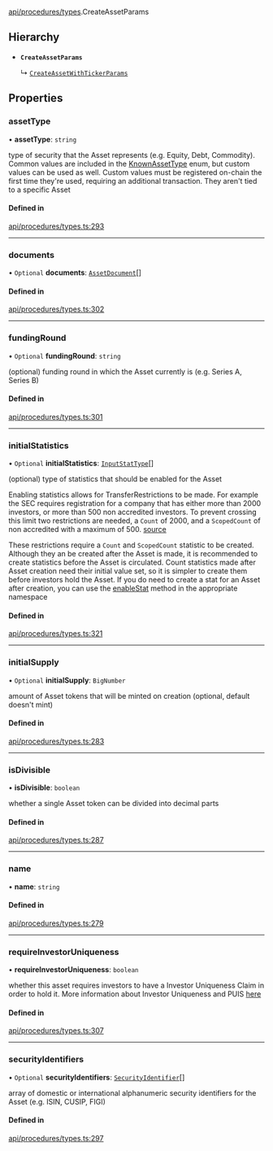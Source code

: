 [api/procedures/types](../../../../Modules/API/Procedures/Types.md).CreateAssetParams

## Hierarchy

- **`CreateAssetParams`**

  ↳ [`CreateAssetWithTickerParams`](CreateAssetWithTickerParams.md)

## Properties

### assetType

• **assetType**: `string`

type of security that the Asset represents (e.g. Equity, Debt, Commodity). Common values are included in the
  [KnownAssetType](../../../../Enums/Types/KnownAssetType.md) enum, but custom values can be used as well. Custom values must be registered on-chain the first time
  they're used, requiring an additional transaction. They aren't tied to a specific Asset

#### Defined in

[api/procedures/types.ts:293](https://github.com/PolymeshAssociation/polymesh-sdk/blob/15be87e8/src/api/procedures/types.ts#L293)

___

### documents

• `Optional` **documents**: [`AssetDocument`](../../../Types/AssetDocument.md)[]

#### Defined in

[api/procedures/types.ts:302](https://github.com/PolymeshAssociation/polymesh-sdk/blob/15be87e8/src/api/procedures/types.ts#L302)

___

### fundingRound

• `Optional` **fundingRound**: `string`

(optional) funding round in which the Asset currently is (e.g. Series A, Series B)

#### Defined in

[api/procedures/types.ts:301](https://github.com/PolymeshAssociation/polymesh-sdk/blob/15be87e8/src/api/procedures/types.ts#L301)

___

### initialStatistics

• `Optional` **initialStatistics**: [`InputStatType`](../../../../Modules/Types/Types.md#inputstattype)[]

(optional) type of statistics that should be enabled for the Asset

Enabling statistics allows for TransferRestrictions to be made. For example the SEC requires registration for a company that
has either more than 2000 investors, or more than 500 non accredited investors. To prevent crossing this limit two restrictions are
needed, a `Count` of 2000, and a `ScopedCount` of non accredited with a maximum of 500. [source](https://www.sec.gov/info/smallbus/secg/jobs-act-section-12g-small-business-compliance-guide.htm)

These restrictions require a `Count` and `ScopedCount` statistic to be created. Although they an be created after the Asset is made, it is recommended to create statistics
before the Asset is circulated. Count statistics made after Asset creation need their initial value set, so it is simpler to create them before investors hold the Asset.
If you do need to create a stat for an Asset after creation, you can use the [enableStat](../../../../Classes/API/Entities/Asset/TransferRestrictions/TransferRestrictionBase/TransferRestrictionBase.md#enablestat) method in
the appropriate namespace

#### Defined in

[api/procedures/types.ts:321](https://github.com/PolymeshAssociation/polymesh-sdk/blob/15be87e8/src/api/procedures/types.ts#L321)

___

### initialSupply

• `Optional` **initialSupply**: `BigNumber`

amount of Asset tokens that will be minted on creation (optional, default doesn't mint)

#### Defined in

[api/procedures/types.ts:283](https://github.com/PolymeshAssociation/polymesh-sdk/blob/15be87e8/src/api/procedures/types.ts#L283)

___

### isDivisible

• **isDivisible**: `boolean`

whether a single Asset token can be divided into decimal parts

#### Defined in

[api/procedures/types.ts:287](https://github.com/PolymeshAssociation/polymesh-sdk/blob/15be87e8/src/api/procedures/types.ts#L287)

___

### name

• **name**: `string`

#### Defined in

[api/procedures/types.ts:279](https://github.com/PolymeshAssociation/polymesh-sdk/blob/15be87e8/src/api/procedures/types.ts#L279)

___

### requireInvestorUniqueness

• **requireInvestorUniqueness**: `boolean`

whether this asset requires investors to have a Investor Uniqueness Claim in order
  to hold it. More information about Investor Uniqueness and PUIS [here](https://developers.polymesh.live/introduction/identity#polymesh-unique-identity-system-puis)

#### Defined in

[api/procedures/types.ts:307](https://github.com/PolymeshAssociation/polymesh-sdk/blob/15be87e8/src/api/procedures/types.ts#L307)

___

### securityIdentifiers

• `Optional` **securityIdentifiers**: [`SecurityIdentifier`](../../../Types/SecurityIdentifier.md)[]

array of domestic or international alphanumeric security identifiers for the Asset (e.g. ISIN, CUSIP, FIGI)

#### Defined in

[api/procedures/types.ts:297](https://github.com/PolymeshAssociation/polymesh-sdk/blob/15be87e8/src/api/procedures/types.ts#L297)
